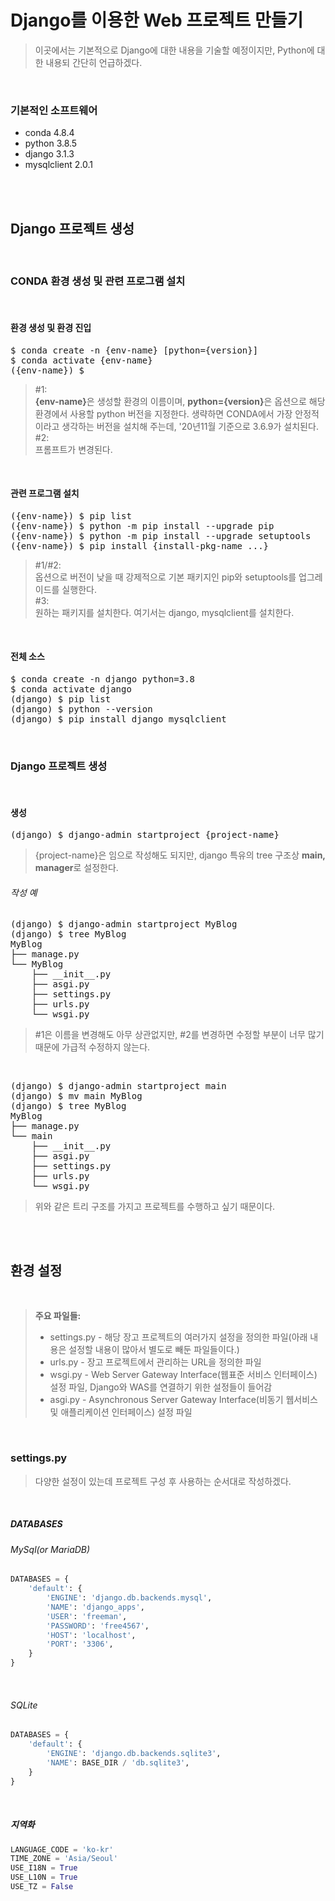 # Django를 이용한 Web 프로젝트 만들기

> 이곳에서는 기본적으로 Django에 대한 내용을 기술할 예정이지만, Python에 대한 내용되 간단히 언급하겠다.

<br/>

### 기본적인 소프트웨어 
* conda 4.8.4
* python 3.8.5
* django 3.1.3
* mysqlclient 2.0.1

<br/><br/>

## Django 프로젝트 생성
<br/>

### CONDA 환경 생성 및 관련 프로그램 설치
<br/>

#### 환경 생성 및 환경 진입
<pre>$ conda create -n {env-name} [python={version}]                             #1
$ conda activate {env-name}
({env-name}) $                                                              #2</pre>
> #1: <br/>
> <strong>{env-name}</strong>은 생성할 환경의 이름이며, <strong>python={version}</strong>은 옵션으로 해당 환경에서 사용할 python 버전을 지정한다.  생략하면 CONDA에서 가장 안정적이라고 생각하는 버전을 설치해 주는데, '20년11월 기준으로 3.6.9가 설치된다. <br/>
> #2: <br/>
> 프롬프트가 변경된다.
<br/>

#### 관련 프로그램 설치
<pre>({env-name}) $ pip list
({env-name}) $ python -m pip install --upgrade pip                          #1
({env-name}) $ python -m pip install --upgrade setuptools                   #2
({env-name}) $ pip install {install-pkg-name ...}                           #3 </pre>
> #1/#2: <br/>
> 옵션으로 버전이 낮을 때 강제적으로 기본 패키지인 pip와 setuptools를 업그레이드를 실행한다. <br/>
> #3: <br/>
> 원하는 패키지를 설치한다. 여기서는 django, mysqlclient를 설치한다.
<br/>

#### 전체 소스
<pre>$ conda create -n django python=3.8
$ conda activate django
(django) $ pip list
(django) $ python --version
(django) $ pip install django mysqlclient</pre>

<br/>

### Django 프로젝트 생성
<br/>

#### 생성
<pre>(django) $ django-admin startproject {project-name}</pre>
> {project-name}은 임으로 작성해도 되지만, django 특유의 tree 구조상 <strong>main, manager</strong>로 설정한다. <br/>
###### 작성 예
<pre>(django) $ django-admin startproject MyBlog
(django) $ tree MyBlog
MyBlog                                                                       #1
├── manage.py
└── MyBlog                                                                   #2
    ├── __init__.py
    ├── asgi.py
    ├── settings.py
    ├── urls.py
    └── wsgi.py </pre>
> #1은 이름을 변경해도 아무 상관없지만, #2를 변경하면 수정할 부분이 너무 많기 때문에 가급적 수정하지 않는다.
<br/>
<pre>(django) $ django-admin startproject main
(django) $ mv main MyBlog
(django) $ tree MyBlog
MyBlog
├── manage.py
└── main
    ├── __init__.py
    ├── asgi.py
    ├── settings.py
    ├── urls.py
    └── wsgi.py </pre>

> 위와 같은 트리 구조를 가지고 프로젝트를 수행하고 싶기 때문이다.

<br/><br/>

## 환경 설정
<br/>

> **주요 파일들:** <br/>
> * settings.py - 해당 장고 프로젝트의 여러가지 설정을 정의한 파일(아래 내용은 설정할 내용이 많아서 별도로 빼둔 파일들이다.)
> * urls.py - 장고 프로젝트에서 관리하는 URL을 정의한 파일
> * wsgi.py - Web Server Gateway Interface(웹표준 서비스 인터페이스) 설정 파일, Django와 WAS를 연결하기 위한 설정들이 들어감
> * asgi.py - Asynchronous Server Gateway Interface(비동기 웹서비스 및 애플리케이션 인터페이스) 설정 파일

<br/>

### settings.py
> 다양한 설정이 있는데 프로젝트 구성 후 사용하는 순서대로 작성하겠다.

<br/>

##### DATABASES
###### MySql(or MariaDB)
```python
DATABASES = {
    'default': {
        'ENGINE': 'django.db.backends.mysql',
        'NAME': 'django_apps',
        'USER': 'freeman',
        'PASSWORD': 'free4567',
        'HOST': 'localhost',
        'PORT': '3306',
    }
}
```
<br/>

###### SQLite
```python
DATABASES = {
    'default': {
        'ENGINE': 'django.db.backends.sqlite3',
        'NAME': BASE_DIR / 'db.sqlite3',
    }
}
```
<br/>

##### 지역화
```python
LANGUAGE_CODE = 'ko-kr'
TIME_ZONE = 'Asia/Seoul'
USE_I18N = True
USE_L10N = True
USE_TZ = False
```
